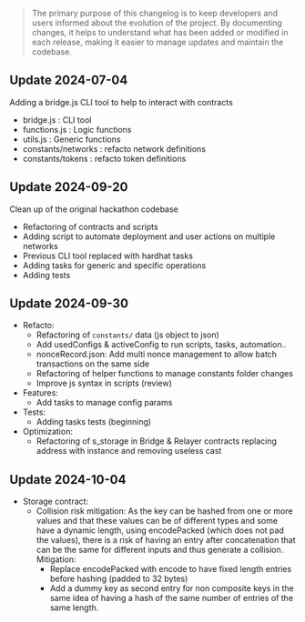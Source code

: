 > The primary purpose of this changelog is to keep developers and users informed about the evolution of the project. By documenting changes, it helps to understand what has been added or modified in each release, making it easier to manage updates and maintain the codebase.

## Update 2024-07-04

Adding a bridge.js CLI tool to help to interact with contracts

- bridge.js : CLI tool
- functions.js : Logic functions
- utils.js : Generic functions
- constants/networks : refacto network definitions
- constants/tokens : refacto token definitions

## Update 2024-09-20

Clean up of the original hackathon codebase

- Refactoring of contracts and scripts
- Adding script to automate deployment and user actions on multiple networks
- Previous CLI tool replaced with hardhat tasks
- Adding tasks for generic and specific operations
- Adding tests

## Update 2024-09-30

- Refacto:
  - Refactoring of `constants/` data (js object to json)
  - Add usedConfigs & activeConfig to run scripts, tasks, automation..
  - nonceRecord.json: Add multi nonce management to allow batch transactions on the same side
  - Refactoring of helper functions to manage constants folder changes
  - Improve js syntax in scripts (review)
- Features:
  - Add tasks to manage config params
- Tests:
  - Adding tasks tests (beginning)
- Optimization:
  - Refactoring of s_storage in Bridge & Relayer contracts replacing address with instance and removing useless cast

## Update 2024-10-04

- Storage contract:
  - Collision risk mitigation:
    As the key can be hashed from one or more values and that these values can be of different types and some have a dynamic length, using encodePacked (which does not pad the values), there is a risk of having an entry after concatenation that can be the same for different inputs and thus generate a collision.  
    Mitigation:
    - Replace encodePacked with encode to have fixed length entries before hashing (padded to 32 bytes)
    - Add a dummy key as second entry for non composite keys in the same idea of having a hash of the same number of entries of the same length.
